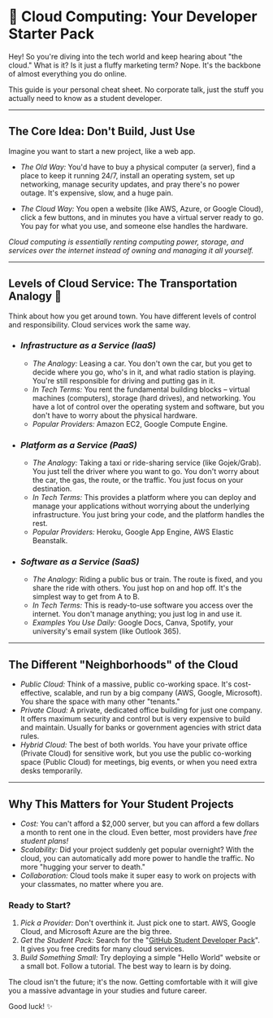 # 🚀 Cloud Computing: Your Developer Starter Pack

Hey! So you're diving into the tech world and keep hearing about "the cloud." What is it? Is it just a fluffy marketing term? Nope. It's the backbone of almost everything you do online.

This guide is your personal cheat sheet. No corporate talk, just the stuff you actually need to know as a student developer.

---

## The Core Idea: Don't Build, Just Use

Imagine you want to start a new project, like a web app.

* *The Old Way:* You'd have to buy a physical computer (a server), find a place to keep it running 24/7, install an operating system, set up networking, manage security updates, and pray there's no power outage. It's expensive, slow, and a huge pain.

* *The Cloud Way:* You open a website (like AWS, Azure, or Google Cloud), click a few buttons, and in minutes you have a virtual server ready to go. You pay for what you use, and someone else handles the hardware.

*Cloud computing is essentially renting computing power, storage, and services over the internet instead of owning and managing it all yourself.*

---

## Levels of Cloud Service: The Transportation Analogy 🚗

Think about how you get around town. You have different levels of control and responsibility. Cloud services work the same way.

* ### *Infrastructure as a Service (IaaS)*
    * *The Analogy:* Leasing a car. You don't own the car, but you get to decide where you go, who's in it, and what radio station is playing. You're still responsible for driving and putting gas in it.
    * *In Tech Terms:* You rent the fundamental building blocks – virtual machines (computers), storage (hard drives), and networking. You have a lot of control over the operating system and software, but you don't have to worry about the physical hardware.
    * *Popular Providers:* Amazon EC2, Google Compute Engine.

* ### *Platform as a Service (PaaS)*
    * *The Analogy:* Taking a taxi or ride-sharing service (like Gojek/Grab). You just tell the driver where you want to go. You don't worry about the car, the gas, the route, or the traffic. You just focus on your destination.
    * *In Tech Terms:* This provides a platform where you can deploy and manage your applications without worrying about the underlying infrastructure. You just bring your code, and the platform handles the rest.
    * *Popular Providers:* Heroku, Google App Engine, AWS Elastic Beanstalk.

* ### *Software as a Service (SaaS)*
    * *The Analogy:* Riding a public bus or train. The route is fixed, and you share the ride with others. You just hop on and hop off. It's the simplest way to get from A to B.
    * *In Tech Terms:* This is ready-to-use software you access over the internet. You don't manage anything; you just log in and use it.
    * *Examples You Use Daily:* Google Docs, Canva, Spotify, your university's email system (like Outlook 365).

---

## The Different "Neighborhoods" of the Cloud

* *Public Cloud:* Think of a massive, public co-working space. It's cost-effective, scalable, and run by a big company (AWS, Google, Microsoft). You share the space with many other "tenants."
* *Private Cloud:* A private, dedicated office building for just one company. It offers maximum security and control but is very expensive to build and maintain. Usually for banks or government agencies with strict data rules.
* *Hybrid Cloud:* The best of both worlds. You have your private office (Private Cloud) for sensitive work, but you use the public co-working space (Public Cloud) for meetings, big events, or when you need extra desks temporarily.

---

## Why This Matters for Your Student Projects

* *Cost:* You can't afford a $2,000 server, but you can afford a few dollars a month to rent one in the cloud. Even better, most providers have *free student plans!*
* *Scalability:* Did your project suddenly get popular overnight? With the cloud, you can automatically add more power to handle the traffic. No more "hugging your server to death."
* *Collaboration:* Cloud tools make it super easy to work on projects with your classmates, no matter where you are.

### Ready to Start?

1.  *Pick a Provider:* Don't overthink it. Just pick one to start. AWS, Google Cloud, and Microsoft Azure are the big three.
2.  *Get the Student Pack:* Search for the "[GitHub Student Developer Pack](https://education.github.com/pack)". It gives you free credits for many cloud services.
3.  *Build Something Small:* Try deploying a simple "Hello World" website or a small bot. Follow a tutorial. The best way to learn is by doing.

The cloud isn't the future; it's the now. Getting comfortable with it will give you a massive advantage in your studies and future career.

Good luck! ✨
